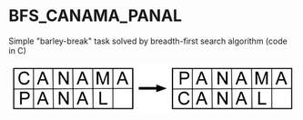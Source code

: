 # BFS_CANAMA_PANAL
Simple "barley-break" task solved by breadth-first search algorithm (code in C)

![Alt text](PC_pzl.png?raw=true "Figure 1. Panama -> Canal barley-break")
